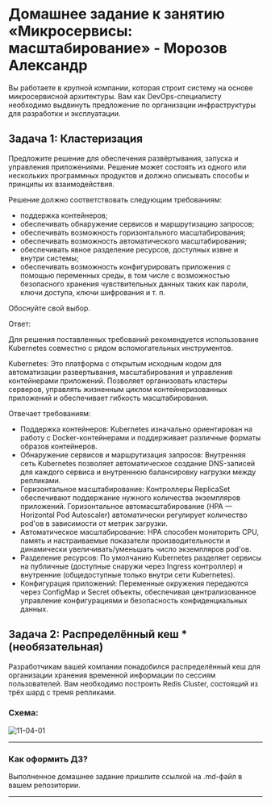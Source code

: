 
# Домашнее задание к занятию «Микросервисы: масштабирование» - Морозов Александр

Вы работаете в крупной компании, которая строит систему на основе микросервисной архитектуры.
Вам как DevOps-специалисту необходимо выдвинуть предложение по организации инфраструктуры для разработки и эксплуатации.

## Задача 1: Кластеризация

Предложите решение для обеспечения развёртывания, запуска и управления приложениями.
Решение может состоять из одного или нескольких программных продуктов и должно описывать способы и принципы их взаимодействия.

Решение должно соответствовать следующим требованиям:
- поддержка контейнеров;
- обеспечивать обнаружение сервисов и маршрутизацию запросов;
- обеспечивать возможность горизонтального масштабирования;
- обеспечивать возможность автоматического масштабирования;
- обеспечивать явное разделение ресурсов, доступных извне и внутри системы;
- обеспечивать возможность конфигурировать приложения с помощью переменных среды, в том числе с возможностью безопасного хранения чувствительных данных таких как пароли, ключи доступа, ключи шифрования и т. п.

Обоснуйте свой выбор.

Ответ:

Для решения поставленных требований рекомендуется использование Kubernetes совместно с рядом вспомогательных инструментов. 

Kubernetes: Это платформа с открытым исходным кодом для автоматизации развертывания, масштабирования и управления контейнерами приложений. Позволяет организовать кластеры серверов, управлять жизненным циклом контейнеризованных приложений и обеспечивает гибкость масштабирования.

Отвечает требованиям:

- Поддержка контейнеров: Kubernetes изначально ориентирован на работу с Docker-контейнерами и поддерживает различные форматы образов контейнеров.
- Обнаружение сервисов и маршрутизация запросов: Внутренняя сеть Kubernetes позволяет автоматическое создание DNS-записей для каждого сервиса и внутреннюю балансировку нагрузки между репликами.
- Горизонтальное масштабирование: Контроллеры ReplicaSet обеспечивают поддержание нужного количества экземпляров приложений. Горизонтальное автомасштабирование (HPA — Horizontal Pod Autoscaler) автоматически регулирует количество pod'ов в зависимости от метрик загрузки.
- Автоматическое масштабирование: HPA способен мониторить CPU, память и настраиваемые показатели производительности и динамически увеличивать/уменьшать число экземпляров pod'ов.
- Разделение ресурсов: По умолчанию Kubernetes разделяет сервисы на публичные (доступные снаружи через Ingress контроллер) и внутренние (общедоступные только внутри сети Kubernetes).
- Конфигурация приложений: Переменные окружения передаются через ConfigMap и Secret объекты, обеспечивая централизованное управление конфигурациями и безопасность конфиденциальных данных.

## Задача 2: Распределённый кеш * (необязательная)

Разработчикам вашей компании понадобился распределённый кеш для организации хранения временной информации по сессиям пользователей.
Вам необходимо построить Redis Cluster, состоящий из трёх шард с тремя репликами.

### Схема:

![11-04-01](https://user-images.githubusercontent.com/1122523/114282923-9b16f900-9a4f-11eb-80aa-61ed09725760.png)

---

### Как оформить ДЗ?

Выполненное домашнее задание пришлите ссылкой на .md-файл в вашем репозитории.

---